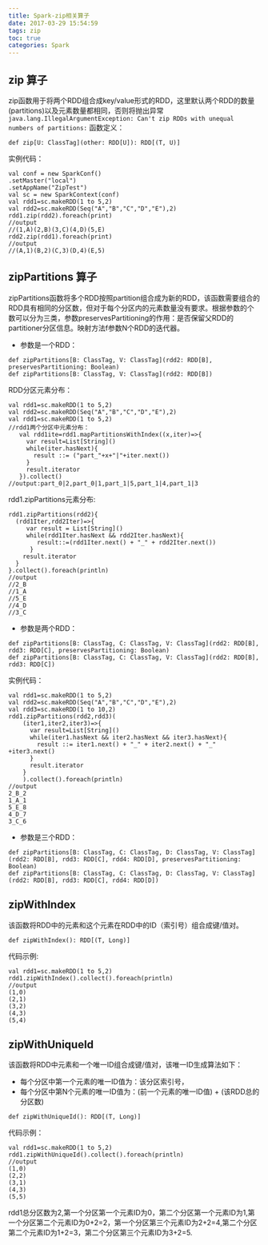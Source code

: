 ```yaml
---
title: Spark-zip相关算子
date: 2017-03-29 15:54:59
tags: zip
toc: true
categories: Spark
---
```

## zip 算子 ##
zip函数用于将两个RDD组合成key/value形式的RDD，这里默认两个RDD的数量(partitions)以及元素数量都相同，否则将抛出异常` java.lang.IllegalArgumentException: Can't zip RDDs with unequal numbers of partitions:`
函数定义：
```
def zip[U: ClassTag](other: RDD[U]): RDD[(T, U)]
```
实例代码：
```
val conf = new SparkConf()
.setMaster("local")
.setAppName("ZipTest")
val sc = new SparkContext(conf)
val rdd1=sc.makeRDD(1 to 5,2)
val rdd2=sc.makeRDD(Seq("A","B","C","D","E"),2)
rdd1.zip(rdd2).foreach(print)
//output
//(1,A)(2,B)(3,C)(4,D)(5,E)
rdd2.zip(rdd1).foreach(print)
//output
//(A,1)(B,2)(C,3)(D,4)(E,5)
```
<!-- more -->
## zipPartitions 算子 ##
zipPartitions函数将多个RDD按照partition组合成为新的RDD，该函数需要组合的RDD具有相同的分区数，但对于每个分区内的元素数量没有要求。根据参数的个数可以分为三类，参数preservesPartitioning的作用：是否保留父RDD的partitioner分区信息。映射方法f参数N个RDD的迭代器。
- 参数是一个RDD：
```
def zipPartitions[B: ClassTag, V: ClassTag](rdd2: RDD[B], preservesPartitioning: Boolean)
def zipPartitions[B: ClassTag, V: ClassTag](rdd2: RDD[B])
```
RDD分区元素分布：
```
val rdd1=sc.makeRDD(1 to 5,2)
val rdd2=sc.makeRDD(Seq("A","B","C","D","E"),2)
val rdd1=sc.makeRDD(1 to 5,2)
//rdd1两个分区中元素分布：
   val rdd1ite=rdd1.mapPartitionsWithIndex((x,iter)=>{
     var result=List[String]()
     while(iter.hasNext){
       result ::= ("part_"+x+"|"+iter.next())
     }
     result.iterator
   }).collect()
//output:part_0|2,part_0|1,part_1|5,part_1|4,part_1|3
```
rdd1.zipPartitions元素分布:
```
rdd1.zipPartitions(rdd2){
  (rdd1Iter,rdd2Iter)=>{
     var result = List[String]()
     while(rdd1Iter.hasNext && rdd2Iter.hasNext){
        result::=(rdd1Iter.next() + "_" + rdd2Iter.next())
      }
    result.iterator
  }
}.collect().foreach(println)
//output
//2_B
//1_A
//5_E
//4_D
//3_C
```
- 参数是两个RDD：
```
def zipPartitions[B: ClassTag, C: ClassTag, V: ClassTag](rdd2: RDD[B], rdd3: RDD[C], preservesPartitioning: Boolean)  
def zipPartitions[B: ClassTag, C: ClassTag, V: ClassTag](rdd2: RDD[B], rdd3: RDD[C])
```
实例代码：
```
val rdd1=sc.makeRDD(1 to 5,2)
val rdd2=sc.makeRDD(Seq("A","B","C","D","E"),2)
val rdd3=sc.makeRDD(1 to 10,2)
rdd1.zipPartitions(rdd2,rdd3)(
    (iter1,iter2,iter3)=>{
      var result=List[String]()
      while(iter1.hasNext && iter2.hasNext && iter3.hasNext){
        result ::= iter1.next() + "_" + iter2.next() + "_" +iter3.next()
      }
      result.iterator
    }    
    ).collect().foreach(println)
//output
2_B_2
1_A_1
5_E_8
4_D_7
3_C_6
```
- 参数是三个RDD：
```
def zipPartitions[B: ClassTag, C: ClassTag, D: ClassTag, V: ClassTag](rdd2: RDD[B], rdd3: RDD[C], rdd4: RDD[D], preservesPartitioning: Boolean)
def zipPartitions[B: ClassTag, C: ClassTag, D: ClassTag, V: ClassTag](rdd2: RDD[B], rdd3: RDD[C], rdd4: RDD[D])
```
## zipWithIndex ##
该函数将RDD中的元素和这个元素在RDD中的ID（索引号）组合成键/值对。
```
def zipWithIndex(): RDD[(T, Long)]
```
代码示例:
```
val rdd1=sc.makeRDD(1 to 5,2)
rdd1.zipWithIndex().collect().foreach(println)
//output
(1,0)
(2,1)
(3,2)
(4,3)
(5,4)
```
## zipWithUniqueId ##
该函数将RDD中元素和一个唯一ID组合成键/值对，该唯一ID生成算法如下：
- 每个分区中第一个元素的唯一ID值为：该分区索引号，
- 每个分区中第N个元素的唯一ID值为：(前一个元素的唯一ID值) + (该RDD总的分区数)
```
def zipWithUniqueId(): RDD[(T, Long)]
```
代码示例：
```
val rdd1=sc.makeRDD(1 to 5,2)
rdd1.zipWithUniqueId().collect().foreach(println)
//output
(1,0)
(2,2)
(3,1)
(4,3)
(5,5)
```
rdd1总分区数为2,第一个分区第一个元素ID为0，第二个分区第一个元素ID为1,第一个分区第二个元素ID为0+2=2，第一个分区第三个元素ID为2+2=4,第二个分区第二个元素ID为1+2=3，第二个分区第三个元素ID为3+2=5.
